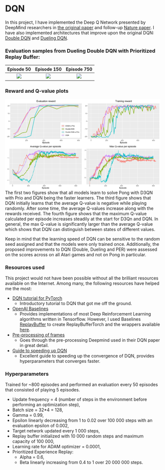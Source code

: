 DQN
================

In this project, I have implemented the Deep Q Network presented by
DeepMind researchers in [the original
paper](https://www.cs.toronto.edu/~vmnih/docs/dqn.pdf) and follow-up
[Nature
paper](https://web.stanford.edu/class/psych209/Readings/MnihEtAlHassibis15NatureControlDeepRL.pdf).
I have also implemented architectures that improve upon the original
DQN: [Double DQN](https://arxiv.org/abs/1509.06461) and [Dueling
DQN](https://arxiv.org/abs/1511.05952).

### Evaluation samples from Dueling Double DQN with Prioritized Replay Buffer:

|                                   Episode 50                                    |                                    Episode 150                                    |                                    Episode 750                                     |
| :-----------------------------------------------------------------------------: | :-------------------------------------------------------------------------------: | :--------------------------------------------------------------------------------: |
| <img src = "Pong/DuelingDoubleDQNGifs/eval_ep_50_step_51540.gif" width = 200 /> | <img src = "Pong/DuelingDoubleDQNGifs/eval_ep_150_step_312995.gif" width = 200 /> | <img src = "Pong/DuelingDoubleDQNGifs/eval_ep_750_step_1730869.gif" width = 200 /> |

### Reward and Q-value plots

<img src="readme_files/figure-gfm/all plots-1.svg" style="display: block; margin: auto;" />
The first two figures show that all models learn to solve Pong with D3QN
with Prio and DQN being the faster learners. The third figure shows that
DQN initially learns that the average Q-value is negative while playing
randomly. After some time, the average Q-values increase along with the
rewards received. The fourth figure shows that the maximum Q-value
calculated per episode increases steadily at the start for D3Qn and DQN.
In general, the max Q-value is significantly larger than the average
Q-value which shows that DQN can distinguish between states of different
values.

Keep in mind that the learning speed of DQN can be sensitive to the
random seed assigned and that the models were only trained once.
Additionally, the proposed improvements to DQN (Double, Dueling and PER)
were assessed on the scores across on all Atari games and not on Pong in
particular.

### Resources used

This project would not have been possible without all the brilliant
resources available on the Internet. Among many, the following resources
have helped me the most:

  - [DQN tutorial for
    PyTorch](https://pytorch.org/tutorials/intermediate/reinforcement_q_learning.html)
      - Introductory tutorial to DQN that got me off the ground.
  - [OpenAI Baselines](https://github.com/openai/baselines)
      - Provides implementations of most Deep Reinforcement Learning
        algorithms written in Tensorflow. However, I used Baselines
        [ReplayBuffer](https://github.com/openai/baselines/blob/master/baselines/deepq/replay_buffer.py)
        to create ReplayBufferTorch and the wrappers available
        [here](https://github.com/openai/baselines/tree/master/baselines/common).
  - [Pre-processing of
    frames](https://danieltakeshi.github.io/2016/11/25/frame-skipping-and-preprocessing-for-deep-q-networks-on-atari-2600-games/)
      - Goes through the pre-processing Deepmind used in their DQN paper
        in great detail.
  - [Guide to speeding up
    DQN](https://medium.com/@shmuma/speeding-up-dqn-on-pytorch-solving-pong-in-30-minutes-81a1bd2dff55)
      - Excellent guide to speeding up the convergence of DQN, provides
        hyperparameters that converges faster.

### Hyperparameters

Trained for \~800 episodes and performed an evaluation every 50 episodes
that consisted of playing 5 episodes.

  - Update frequency = 4 (number of steps in the environment before
    performing an optimization step),
  - Batch size = 32\*4 = 128,
  - Gamma = 0.99,
  - Epsilon linearly decreasing from 1 to 0.02 over 100 000 steps with
    an evaluation epsilon of 0.002,
  - Target network updated every 1 000 steps,
  - Replay buffer initialized with 10 000 random steps and maximum
    capacity of 100 000,
  - Learning rate for ADAM optimizer = 0.0001,
  - Prioritized Experience Replay:
      - Alpha = 0.6,
      - Beta linearly increasing from 0.4 to 1 over 20 000 000 steps.
